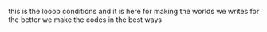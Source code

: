 this is the looop conditions and it is here for making the worlds we writes for the better we make the codes in the best ways 
